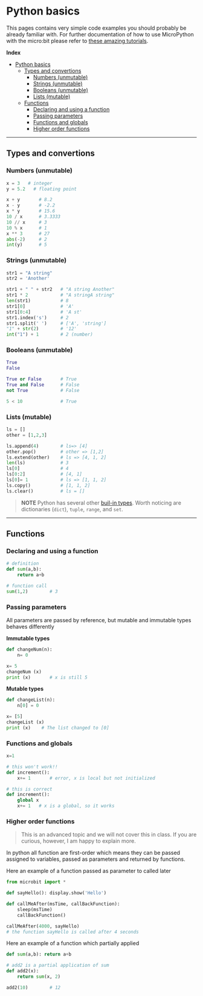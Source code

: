 # Python basics

This pages contains very simple code examples you should probably be already familiar with. For further documentation of how to use MicroPython with the micro:bit please refer to [these amazing tutorials](https://microbit-micropython.readthedocs.io/en/v1.0.1/).

**Index**

- [Python basics](#python-basics)
  - [Types and convertions](#types-and-convertions)
    - [Numbers (unmutable)](#numbers-unmutable)
    - [Strings (unmutable)](#strings-unmutable)
    - [Booleans (unmutable)](#booleans-unmutable)
    - [Lists (mutable)](#lists-mutable)
  - [Functions](#functions)
    - [Declaring and using a function](#declaring-and-using-a-function)
    - [Passing parameters](#passing-parameters)
    - [Functions and globals](#functions-and-globals)
    - [Higher order functions](#higher-order-functions)

---

## Types and convertions

### Numbers (unmutable)

```python
x = 3   # integer
y = 5.2   # floating point

x + y       # 8.2
x - y       # -2.2
x * y       # 15.6
10 / x      # 3.3333
10 // x     # 3
10 % x      # 1
x ** 3      # 27
abs(-2)     # 2
int(y)      # 5
```

### Strings (unmutable)

```python
str1 = "A string"
str2 = 'Another'

str1 + " " + str2   # "A string Another"
str1 * 2            # "A stringA string"
len(str1)           # 8
str1[0]             # 'A'
str1[0:4]           # 'A st'
str1.index('s')     # 2
str1.split(' ')     # ['A', 'string']
"1" + str(2)        # '12'
int("1") + 1        # 2 (number)
```

### Booleans (unmutable)

```python
True
False

True or False       # True
True and False      # False
not True            # False

5 < 10              # True
```

### Lists (mutable)

```python
ls = []
other = [1,2,3]

ls.append(4)        # ls=> [4]
other.pop()         # other => [1,2]
ls.extend(other)    # ls => [4, 1, 2]
len(ls)             # 3
ls[0]               # 4
ls[0:2]             # [4, 1]
ls[0]= 1            # ls => [1, 1, 2]
ls.copy()           # [1, 1, 2]
ls.clear()          # ls = []
```

> **NOTE** Python has several other [buil-in types](https://docs.python.org/3/library/stdtypes.html). Worth noticing are dictionaries (`dict`), `tuple`, `range`, and `set`.

---

## Functions

### Declaring and using a function

```python
# definition
def sum(a,b):
    return a+b

# function call
sum(1,2)        # 3
```

### Passing parameters

All parameters are passed by reference, but mutable and immutable types behaves differently

**Immutable types**

```python
def changeNum(n):
    n= 0

x= 5
changeNum (x)
print (x)       # x is still 5
```

**Mutable types**

```python
def changeList(n):
    n[0] = 0

x= [5]
changeList (x)
print (x)    # The list changed to [0]
```

### Functions and globals

```python
x=1

# this won't work!!
def increment():
    x+= 1       # error, x is local but not initialized

# this is correct
def increment():
    global x
    x+= 1   # x is a global, so it works
```

### Higher order functions

> This is an advanced topic and we will not cover this in class. If you are curious, however, I am happy to explain more.

In python all function are first-order which means they can be passed assigned to variables, passed as parameters and returned by functions.

Here an example of a function passed as parameter to called later

```python
from microbit import *

def sayHello(): display.show('Hello')

def callMeAfter(msTime, callBackFunction):
    sleep(msTime)
    callBackFunction()

callMeAfter(4000, sayHello)
# the function sayHello is called after 4 seconds
```

Here an example of a function which partially applied

```python
def sum(a,b): return a+b

# add2 is a partial application of sum
def add2(x):
    return sum(x, 2)

add2(10)        # 12
```

